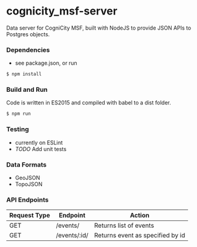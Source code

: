 cognicity_msf-server
====================

Data server for CogniCity MSF, built with NodeJS to provide JSON APIs to Postgres objects.

### Dependencies
- see package.json, or run
```sh
$ npm install
```

### Build and Run
Code is written in ES2015 and compiled with babel to a dist folder.
```sh
$ npm run
```

### Testing
- currently on ESLint
- *TODO* Add unit tests

### Data Formats
- GeoJSON
- TopoJSON

### API Endpoints
|Request Type|Endpoint|Action|
|------------|--------|------|
|GET|/events/|Returns list of events|
|GET|/events/:id/|Returns event as specified by id|
